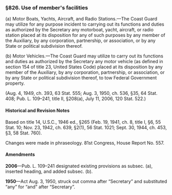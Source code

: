 ### §826. Use of member's facilities ###

(a) Motor Boats, Yachts, Aircraft, and Radio Stations.—The Coast Guard may utilize for any purpose incident to carrying out its functions and duties as authorized by the Secretary any motorboat, yacht, aircraft, or radio station placed at its disposition for any of such purposes by any member of the Auxiliary, by any corporation, partnership, or association, or by any State or political subdivision thereof.

(b) Motor Vehicles.—The Coast Guard may utilize to carry out its functions and duties as authorized by the Secretary any motor vehicle (as defined in section 154 of title 23, United States Code) placed at its disposition by any member of the Auxiliary, by any corporation, partnership, or association, or by any State or political subdivision thereof, to tow Federal Government property.

(Aug. 4, 1949, ch. 393, 63 Stat. 555; Aug. 3, 1950, ch. 536, §35, 64 Stat. 408; Pub. L. 109–241, title II, §208(a), July 11, 2006, 120 Stat. 522.)

#### Historical and Revision Notes ####

Based on title 14, U.S.C., 1946 ed., §265 (Feb. 19, 1941, ch. 8, title I, §6, 55 Stat. 10; Nov. 23, 1942, ch. 639, §2(1), 56 Stat. 1021; Sept. 30, 1944, ch. 453, §3, 58 Stat. 760).

Changes were made in phraseology. 81st Congress, House Report No. 557.

#### Amendments ####

**2006**—Pub. L. 109–241 designated existing provisions as subsec. (a), inserted heading, and added subsec. (b).

**1950**—Act Aug. 3, 1950, struck out comma after “Secretary” and substituted “any” for “and” after “Secretary”.